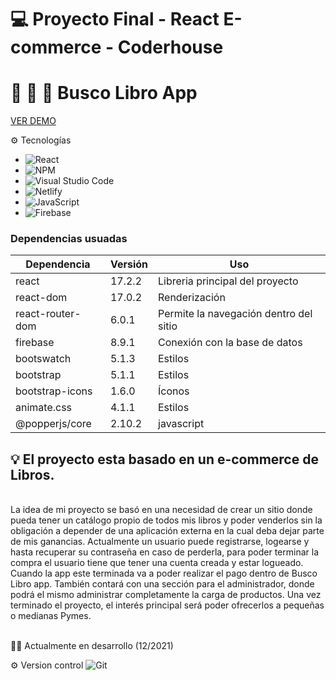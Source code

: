 # :computer:  Proyecto Final - React E-commerce - Coderhouse
# :green_book: :blue_book: :orange_book: Busco Libro App

[VER DEMO](http://busco-libro-app.netlify.app/ "demo") 


:gear: Tecnologías

- ![React](https://img.shields.io/badge/react-%2320232a.svg?style=for-the-badge&logo=react&logoColor=%2361DAFB)
- ![NPM](https://img.shields.io/badge/NPM-%23000000.svg?style=for-the-badge&logo=npm&logoColor=white)
- ![Visual Studio Code](https://img.shields.io/badge/Visual%20Studio%20Code-0078d7.svg?style=for-the-badge&logo=visual-studio-code&logoColor=white)
- ![Netlify](https://img.shields.io/badge/netlify-%23000000.svg?style=for-the-badge&logo=netlify&logoColor=#00C7B7)
- ![JavaScript](https://img.shields.io/badge/javascript-%23323330.svg?style=for-the-badge&logo=javascript&logoColor=%23F7DF1E)
- ![Firebase](https://img.shields.io/badge/firebase-%23039BE5.svg?style=for-the-badge&logo=firebase)

### Dependencias usuadas


|  Dependencia |  Versión   | Uso  |
| ------------ | ------------ | ------------ |
| react  | 17.2.2   |  Libreria principal del proyecto   |
| react-dom  | 17.0.2   |  Renderización  |
| react-router-dom  |  6.0.1  | Permite la navegación dentro del sitio |
|  firebase | 8.9.1  | Conexión con la base de datos|
| bootswatch | 5.1.3  | Estilos|
| bootstrap  |  5.1.1 | Estilos|
|  bootstrap-icons | 1.6.0  | Íconos|
|  animate.css | 4.1.1  | Estilos|
| @popperjs/core  |  2.10.2 | javascript|




## :bulb: El proyecto esta basado en un e-commerce de Libros.
<br/>
La idea de mi proyecto se basó en una necesidad de crear un sitio donde pueda tener un catálogo propio de todos mis libros y poder venderlos sin la obligación a depender de una aplicación externa en la cual deba dejar parte de mis ganancias.
Actualmente un usuario puede registrarse, logearse y hasta recuperar su contraseña en caso de perderla, para poder terminar la compra el usuario tiene que tener una cuenta creada y estar logueado. Cuando la app este terminada va a poder realizar el pago dentro de Busco Libro app.
También contará con una sección para el administrador, donde podrá el mismo administrar completamente la carga de productos.
Una vez terminado el proyecto, el interés principal será poder ofrecerlos a pequeñas o medianas Pymes.
 <br/>
 <br/>

👷‍♀️ Actualmente en desarrollo (12/2021)

:gear: Version control 
![Git](https://img.shields.io/badge/git-%23F05033.svg?style=for-the-badge&logo=git&logoColor=white)


